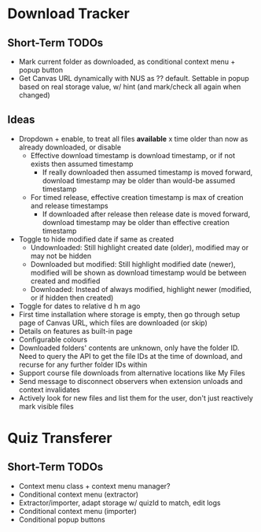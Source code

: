 # Download Tracker

## Short-Term TODOs

- Mark current folder as downloaded, as conditional context menu + popup button
- Get Canvas URL dynamically with NUS as ?? default. Settable in popup based on real storage value, w/ hint (and mark/check all again when changed)

## Ideas

- Dropdown + enable, to treat all files **available** x time older than now as already downloaded, or disable
	- Effective download timestamp is download timestamp, or if not exists then assumed timestamp
		- If really downloaded then assumed timestamp is moved forward, download timestamp may be older than would-be assumed timestamp
	- For timed release, effective creation timestamp is max of creation and release timestamps
		- If downloaded after release then release date is moved forward, download timestamp may be older than effective creation timestamp
- Toggle to hide modified date if same as created
	- Undownloaded: Still highlight created date (older), modified may or may not be hidden
	- Downloaded but modified: Still highlight modified date (newer), modified will be shown as download timestamp would be between created and modified
	- Downloaded: Instead of always modified, highlight newer (modified, or if hidden then created)
- Toggle for dates to relative d h m ago
- First time installation where storage is empty, then go through setup page of Canvas URL, which files are downloaded (or skip)
- Details on features as built-in page
- Configurable colours
- Downloaded folders' contents are unknown, only have the folder ID. Need to query the API to get the file IDs at the time of download, and recurse for any further folder IDs within
- Support course file downloads from alternative locations like My Files
- Send message to disconnect observers when extension unloads and context invalidates
- Actively look for new files and list them for the user, don't just reactively mark visible files

# Quiz Transferer

## Short-Term TODOs

- Context menu class + context menu manager?
- Conditional context menu (extractor)
- Extractor/importer, adapt storage w/ quizId to match, edit logs
- Conditional context menu (importer)
- Conditional popup buttons

